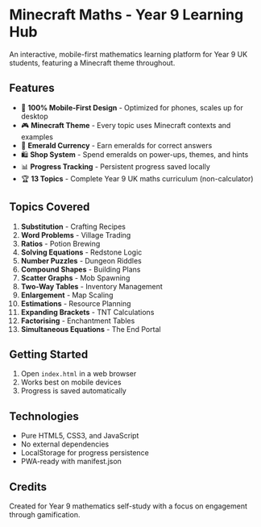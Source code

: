 # Minecraft Maths - Year 9 Learning Hub

An interactive, mobile-first mathematics learning platform for Year 9 UK students, featuring a Minecraft theme throughout.

## Features

- 📱 **100% Mobile-First Design** - Optimized for phones, scales up for desktop
- 🎮 **Minecraft Theme** - Every topic uses Minecraft contexts and examples
- 💚 **Emerald Currency** - Earn emeralds for correct answers
- 🛍️ **Shop System** - Spend emeralds on power-ups, themes, and hints
- 📊 **Progress Tracking** - Persistent progress saved locally
- 🏆 **13 Topics** - Complete Year 9 UK maths curriculum (non-calculator)

## Topics Covered

1. **Substitution** - Crafting Recipes
2. **Word Problems** - Village Trading
3. **Ratios** - Potion Brewing
4. **Solving Equations** - Redstone Logic
5. **Number Puzzles** - Dungeon Riddles
6. **Compound Shapes** - Building Plans
7. **Scatter Graphs** - Mob Spawning
8. **Two-Way Tables** - Inventory Management
9. **Enlargement** - Map Scaling
10. **Estimations** - Resource Planning
11. **Expanding Brackets** - TNT Calculations
12. **Factorising** - Enchantment Tables
13. **Simultaneous Equations** - The End Portal

## Getting Started

1. Open `index.html` in a web browser
2. Works best on mobile devices
3. Progress is saved automatically

## Technologies

- Pure HTML5, CSS3, and JavaScript
- No external dependencies
- LocalStorage for progress persistence
- PWA-ready with manifest.json

## Credits

Created for Year 9 mathematics self-study with a focus on engagement through gamification.
